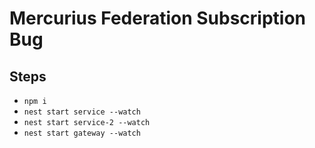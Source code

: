 # Mercurius Federation Subscription Bug

## Steps

- `npm i`
- `nest start service --watch`
- `nest start service-2 --watch`
- `nest start gateway --watch`
